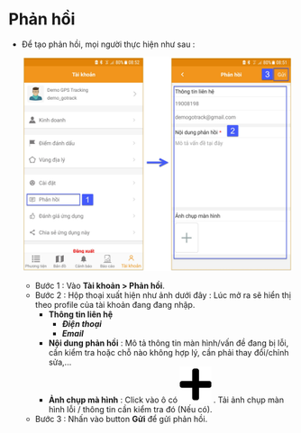 
# Phản hồi

- Để tạo phản hồi, mọi người thực hiện như sau :

  <span class="icon-left5">![Interface Web](/docs/assets/images/web-interface/app-gotrack365/feed-back.jpg) 

  - Bước 1 : Vào **Tài khoản > Phản hồi**.
  - Bước 2 : Hộp thoại xuất hiện như ảnh dưới đây :
  Lúc mở ra sẽ hiển thị theo profile của tài khoản đang đang nhập.
    - **Thông tin liên hệ**
      - ***Điện thoại*** 
      - ***Email***
    - **Nội dung phản hồi** : Mô tả thông tin màn hình/vấn đề đang bị lỗi, cần kiểm tra  hoặc chỗ nào không hợp lý, cần phải thay đổi/chỉnh sửa,...
    - **Ảnh chụp mà hình** : Click vào ô có <span class="icon-left svg-filter-search">![Ok](/docs/assets/images/web-interface/icon/SVG/plus.svg) . Tải ảnh chụp màn hình lỗi / thông tin cần kiểm tra đó (Nếu có). 
   - Bước 3 : Nhấn vào button **Gửi** để gửi phản hồi.
